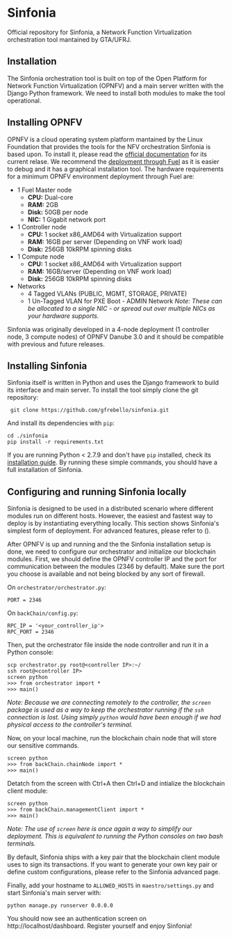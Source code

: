**Sinfonia**
============
Official repository for Sinfonia, a Network Function Virtualization orchestration tool mantained by GTA/UFRJ.



Installation
------------

The Sinfonia orchestration tool is built on top of the Open Platform for Network Function Virtualization (OPNFV) and a main server written with the Django Python framework.  We need to install both modules to make the tool operational.

Installing OPNFV
----------------
OPNFV is a cloud operating system platform mantained by the Linux Foundation that provides the tools for the NFV orchestration Sinfonia is based upon. To install it, please read the [official documentation](http://docs.opnfv.org/en/stable-danube/release/installation.introduction.html) for its current relase. We recommend the [deployment through Fuel](http://docs.opnfv.org/en/stable-danube/submodules/fuel/docs/release/installation/index.html#fuel-installation) as it is easier to debug and it has a graphical installation tool. The hardware requirements for a minimum OPNFV environment deployment through Fuel are:

 - 1 Fuel Master node
 	- **CPU:**	Dual-core
	- **RAM:**	2GB 
	- **Disk:** 	50GB per node
	- **NIC:**  1 Gigabit network port
 - 1 Controller node
	- **CPU:**	1 socket x86_AMD64 with Virtualization support
	- **RAM:**	16GB per server (Depending on VNF work load)
	- **Disk:**	256GB 10kRPM spinning disks
 - 1 Compute node
	- **CPU:**	1 socket x86_AMD64 with Virtualization support
	- **RAM:**	16GB/server (Depending on VNF work load)
	- **Disk:**	256GB 10kRPM spinning disks
 - Networks
	- 4 Tagged VLANs (PUBLIC, MGMT, STORAGE, PRIVATE)
	- 1 Un-Tagged VLAN for PXE Boot - ADMIN Network
*Note: These can be allocated to a single NIC - or spread out over multiple NICs as your hardware supports.*
 
 Sinfonia was originally developed in a 4-node deployment (1 controller node, 3 compute nodes) of OPNFV Danube 3.0 and it should be compatible with previous and future releases.  


Installing Sinfonia
----------------
Sinfonia itself is written in Python and uses the Django framework to build its interface and main server. To install the tool simply clone the git repository:

     git clone https://github.com/gfrebello/sinfonia.git

And install its dependencies with `pip`:
		
    cd ./sinfonia
    pip install -r requirements.txt

If you are running Python < 2.7.9 and don't have `pip` installed, check its [installation guide](https://pip.pypa.io/en/stable/installing/). By running  these simple commands, you should have a full installation of Sinfonia. 

Configuring and running Sinfonia locally
----------------

Sinfonia is designed to be used in a distributed scenario where different modules run on different hosts. However, the easiest and fastest way to deploy is by instantiating everything locally. This section shows Sinfonia's simplest form of deployment. For advanced features, please refer to ().

After OPNFV is up and running and the the Sinfonia installation setup is done, we need to configure our orchestrator and initialize our blockchain modules. First, we should define the OPNFV controller IP and the port for communication between the modules (2346 by default). Make sure the port you choose is available and not being blocked by any sort of firewall.

On `orchestrator/orchestrator.py`:

    PORT = 2346
	
On `backChain/config.py`:

    RPC_IP = '<your_controller_ip'>
    RPC_PORT = 2346

Then, put the orchestrator file inside the node controller and run it in a Python console:

    scp orchestrator.py root@<controller IP>:~/
	ssh root@<controller IP>
	screen python
	>>> from orchestrator import *
	>>> main()

_Note: Because we are connecting remotely to the controller, the `screen` package is used as a way to keep the orchestrator running if the `ssh` connection is lost. Using simply `python` would have been enough if we had physical access to the controller's terminal._

Now, on your local machine, run the blockchain chain node that will store our sensitive commands. 

    screen python
	>>> from backChain.chainNode import *
	>>> main()
	
Detatch from the screen with Ctrl+A then Ctrl+D and intialize the blockchain client module:

    screen python
	>>> from backChain.managementClient import *
	>>> main()

_Note: The use of `screen` here is once again a way to simplify our deployment. This is equivalent to running the Python consoles on two bash terminals._  

By default, Sinfonia ships with a key pair that the blockchain client module uses to sign its transactions. If you want to generate your own key pair or define custom configurations, please refer to the Sinfonia advanced page.

Finally, add your hostname to `ALLOWED_HOSTS` in `maestro/settings.py` and start Sinfonia's main server with:

    python manage.py runserver 0.0.0.0

You should now see an authentication screen on http://localhost/dashboard. Register yourself and enjoy Sinfonia!
